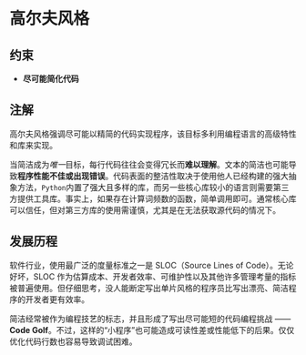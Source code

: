 # 高尔夫风格

## 约束

- **尽可能简化代码**

## 注解

高尔夫风格强调尽可能以精简的代码实现程序，该目标多利用编程语言的高级特性和库来实现。

当简洁成为*唯一*目标，每行代码往往会变得冗长而**难以理解**。文本的简洁也可能导致**程序性能不佳或出现错误**。代码表面的整洁性取决于使用他人已经构建的强大抽象方法，`Python`内置了强大且多样的库，而另一些核心库较小的语言则需要第三方提供工具库。事实上，如果存在计算词频数的函数，简单调用即可。通常核心库可以信任，但对第三方库的使用需谨慎，尤其是在无法获取源代码的情况下。

## 发展历程

软件行业，使用最广泛的度量标准之一是 SLOC（Source Lines of Code）。无论好坏，SLOC 作为估算成本、开发者效率、可维护性以及其他许多管理考量的指标被普遍使用。但仔细思考，没人能断定写出单片风格的程序员比写出漂亮、简洁程序的开发者更有效率。

简洁经常被作为编程技艺的标志，并且形成了写出尽可能短的代码编程挑战 —— **Code Golf**。不过，这样的“小程序”也可能造成可读性差或性能低下的后果。仅仅优化代码行数也容易导致调试困难。
